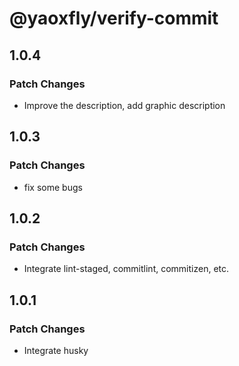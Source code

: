# @yaoxfly/verify-commit

## 1.0.4

### Patch Changes

- Improve the description, add graphic description

## 1.0.3

### Patch Changes

- fix some bugs

## 1.0.2

### Patch Changes

- Integrate lint-staged, commitlint, commitizen, etc.

## 1.0.1

### Patch Changes

- Integrate husky
